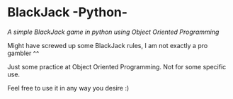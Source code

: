 # BlackJack -Python-

*A simple BlackJack game in python using Object Oriented Programming* 

Might have screwed up some BlackJack rules, I am not exactly a pro gambler ^^ 

Just some practice at Object Oriented Programming. Not for some specific use. 

Feel free to use it in any way you desire :)
